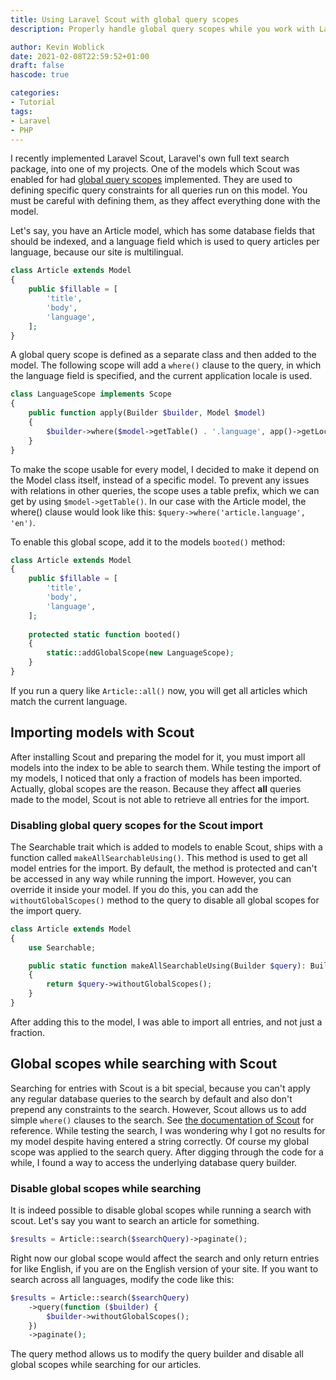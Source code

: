 ```yaml
---
title: Using Laravel Scout with global query scopes
description: Properly handle global query scopes while you work with Laravel Scout.

author: Kevin Woblick
date: 2021-02-08T22:59:52+01:00
draft: false
hascode: true

categories:
- Tutorial
tags:
- Laravel
- PHP
---
```


I recently implemented Laravel Scout, Laravel's own full text search package, into one of my projects. One of the models which Scout was enabled for had [global query scopes](https://laravel.com/docs/8.x/eloquent#query-scopes) implemented. They are used to defining specific query constraints for all queries run on this model. You must be careful with defining them, as they affect everything done with the model.

Let's say, you have an Article model, which has some database fields that should be indexed, and a language field which is used to query articles per language, because our site is multilingual.

```php
class Article extends Model
{
    public $fillable = [
        'title',
        'body',
        'language',
    ];
}
```

A global query scope is defined as a separate class and then added to the model. The following scope will add a `where()` clause to the query, in which the language field is specified, and the current application locale is used.

```php
class LanguageScope implements Scope
{
    public function apply(Builder $builder, Model $model)
    {
        $builder->where($model->getTable() . '.language', app()->getLocale());
    }
}
```

To make the scope usable for every model, I decided to make it depend on the Model class itself, instead of a specific model. To prevent any issues with relations in other queries, the scope uses a table prefix, which we can get by using `$model->getTable()`. In our case with the Article model, the where() clause would look like this: `$query->where('article.language', 'en')`.

To enable this global scope, add it to the models `booted()` method:

```php
class Article extends Model
{
    public $fillable = [
        'title',
        'body',
        'language',
    ];
    
    protected static function booted()
    {
        static::addGlobalScope(new LanguageScope);
    }
}
```

If you run a query like `Article::all()` now, you will get all articles which match the current language.


## Importing models with Scout

After installing Scout and preparing the model for it, you must import all models into the index to be able to search them. While testing the import of my models, I noticed that only a fraction of models has been imported. Actually, global scopes are the reason. Because they affect **all** queries made to the model, Scout is not able to retrieve all entries for the import.


### Disabling global query scopes for the Scout import

The Searchable trait which is added to models to enable Scout, ships with a function called `makeAllSearchableUsing()`. This method is used to get all model entries for the import. By default, the method is protected and can't be accessed in any way while running the import. However, you can override it inside your model. If you do this, you can add the `withoutGlobalScopes()` method to the query to disable all global scopes for the import query.

```php
class Article extends Model
{
    use Searchable;

    public static function makeAllSearchableUsing(Builder $query): Builder
    {
        return $query->withoutGlobalScopes();
    }
}
```

After adding this to the model, I was able to import all entries, and not just a fraction.


## Global scopes while searching with Scout

Searching for entries with Scout is a bit special, because you can't apply any regular database queries to the search by default and also don't prepend any constraints to the search. However, Scout allows us to add simple `where()` clauses to the search. See [the documentation of Scout](https://laravel.com/docs/8.x/scout#searching) for reference.
While testing the search, I was wondering why I got no results for my model despite having entered a string correctly. Of course my global scope was applied to the search query. After digging through the code for a while, I found a way to access the underlying database query builder.

### Disable global scopes while searching

It is indeed possible to disable global scopes while running a search with scout. Let's say you want to search an article for something.

```php
$results = Article::search($searchQuery)->paginate();
```

Right now our global scope would affect the search and only return entries for like English, if you are on the English version of your site. If you want to search across all languages, modify the code like this:

```php
$results = Article::search($searchQuery)
    ->query(function ($builder) {
        $builder->withoutGlobalScopes();
    })
    ->paginate();
```

The query method allows us to modify the query builder and disable all global scopes while searching for our articles.
